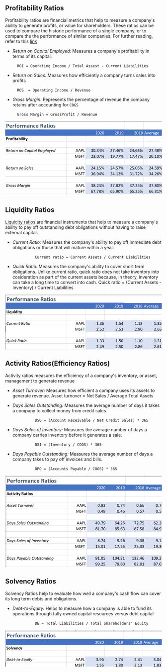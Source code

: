 ## Profitability Ratios
Profitability ratios are financial metrics that help to measure a company's ability to generate profits, or value for shareholders. These ratios can be used to compare the historic performance of a single company, or to compare the the performance of similar companies. For further reading, refer to this [link](https://www.investopedia.com/terms/p/profitabilityratios.asp)

* *Return on Capital Employed:* Measures a company's profitability in terms of its capital. 

        ROI = Operating Income / Total Assest - Current Liabilities


* *Return on Sales:* Measures how efficiently a company turns sales into profits

        ROS  = Operating Income / Revenue

* *Gross Margin:* Represents the percentage of revenue the company retains after accounting for `COGS`

        Gross Margin = GrossProfit / Revenue 

![profitability](Images/profitability.png)

## Liquidity Ratios
[Liquidity ratios](https://www.investopedia.com/terms/l/liquidityratios.asp) are financial instruments that help to measure a company's ability to pay off outstanding debt obligations without having to raise external capital. 

* *Current Ratio:* Measures the company's ability to pay off immediate debt obligations or those that will mature within a year. 

                Current ratio = Current Assets / Current Liabilities

* *Quick Ratio:* Measures the company's ability to cover short term obligations. Unlike current ratio, quick ratio does not take inventory into cosideration as part of the current assets because, in theory, inventory can take a long time to convert into cash. 
                Quick ratio = (Current Assets - Inventory) / Current Liabilities

![liquidity](Images/liquidity.png)

## Activity Ratios(Efficiency Ratios)
Activity ratios measures the efficiency of a company's inventory, or asset, management to generate revenue

* *Asset Turnover:* Measures how efficient a company uses its assets to generate revenue.
                Asset turnover = Net Sales / Average Total Assets

* *Days Sales Outstanding:* Measures the average number of days it takes a company to collect money from credit sales.   

                DSO = (Account Receivable / Net Credit Sales) * 365

* *Days Sales of Inventory:* Measures the average number of days a company carries inventory before it generates a sale. 
        
                DSI = (Inventory / COGS) * 365

* *Days Payable Outstanding:* Measures the average number of days a company takes to pay off invoices and bills. 

                DPO = (Accounts Payable / COGS) * 365

![activity](Images/activity.png)

## Solvency Ratios
Solvency Ratios help to evaluate how well a company's cash flow can cover its long term debts and obligations. 

* *Debt-to-Equity:* Helps to measure how a company is able to fund its operations through fully owned capital resources versus debt capital

                DE = Total Liabilities / Total Shareholders' Equity


![solvency](Images/solvency.png)







